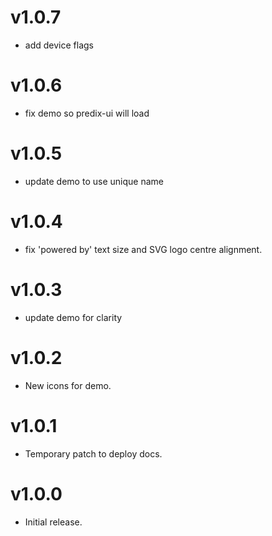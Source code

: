 v1.0.7
==================
* add device flags

v1.0.6
==================
* fix demo so predix-ui will load

v1.0.5
==================
* update demo to use unique name

v1.0.4
==================
* fix 'powered by' text size and SVG logo centre alignment.

v1.0.3
==================
* update demo for clarity

v1.0.2
==================
* New icons for demo.

v1.0.1
==================
* Temporary patch to deploy docs.

v1.0.0
==================
* Initial release.
